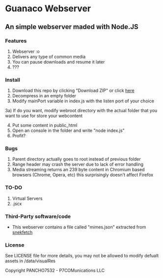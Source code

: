 # Guanaco Webserver
## An simple webserver maded with Node.JS

### Features
1) Webserver :o
2) Delivers any type of common media
3) You can pause downloads and resume it later
4) ???

### Install
1) Download this repo by clicking "Download ZIP" or click [here](https://github.com/PANCHO7532/guanaco-webserver/archive/master.zip)
2) Decompress in an empty folder
3) Modify mainPort variable in index.js with the listen port of your choice

3a) If do you want, modify webroot directory with the actual folder that you want to use for store your webcontent

4) Put some content in public_html
5) Open an console in the folder and write "node index.js"
6) Profit?

### Bugs
1) Parent directory actually goes to root instead of previous folder
2) Range header may crash the server due to lack of error handling
3) Media streaming returns an 239 byte content in Chromium based browsers (Chrome, Opera, etc) this surprisingly doesn't affect Firefox

### TO-DO
1) Virtual Servers
2) .jscx

### Third-Party software/code
- This webserver contains a file called "mimes.json" extracted from [snekfetch](https://github.com/devsnek/snekfetch)

### License
See LICENSE file for more details, you may not be allowed to modify defualt assets in /data/visualRes

Copyright PANCHO7532 - P7COMunications LLC
